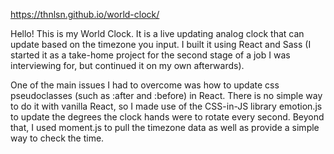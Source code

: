 https://thnlsn.github.io/world-clock/

Hello! This is my World Clock. It is a live updating analog clock that can update based on the timezone you input. I built it using React and Sass (I started it as a take-home project for the second stage of a job I was interviewing for, but continued it on my own afterwards).

One of the main issues I had to overcome was how to update css pseudoclasses (such as :after and :before) in React. There is no simple way to do it with vanilla React, so I made use of the CSS-in-JS library emotion.js to update the degrees the clock hands were to rotate every second. Beyond that, I used moment.js to pull the timezone data as well as provide a simple way to check the time.
